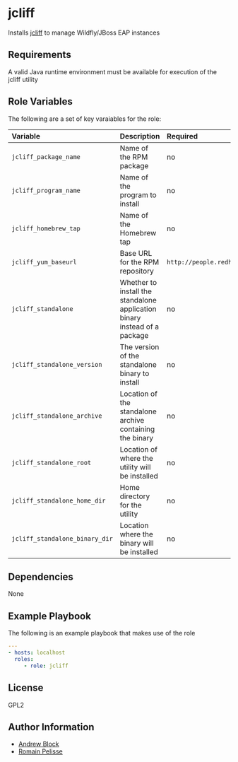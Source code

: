 jcliff
=========

Installs [jcliff](https://github.com/bserdar/jcliff) to manage Wildfly/JBoss EAP instances

Requirements
------------

A valid Java runtime environment must be available for execution of the jcliff utility

Role Variables
--------------

The following are a set of key varaiables for the role:


| Variable | Description | Required | Defaults |
|:---------|:------------|:---------|:---------|
|`jcliff_package_name`| Name of the RPM package | no | `jcliff` |
|`jcliff_program_name`| Name of the program to install | no | `jcliff` |
|`jcliff_homebrew_tap`| Name of the Homebrew tap | no | `redhat-cop/redhat-cop` |
|`jcliff_yum_baseurl`| Base URL for the RPM repository | `http://people.redhat.com/~rpelisse/jcliff.yum` | `` |
|`jcliff_standalone`| Whether to install the standalone application binary instead of a package | no | `false` |
|`jcliff_standalone_version`| The version of the standalone binary to install | no | `2.12.5` |
|`jcliff_standalone_archive`| Location of the standalone archive containing the binary | no | `https://github.com/bserdar/jcliff/releases/download/<version>/jcliff-<version>-dist.tar.gz` |
|`jcliff_standalone_root`| Location of where the utility will be installed | no | `/usr/share` |
|`jcliff_standalone_home_dir`| Home directory for the utility | no | `/usr/share` |
|`jcliff_standalone_binary_dir`| Location where the binary will be installed | no | `/usr/bin` |

Dependencies
------------

None

Example Playbook
----------------

The following is an example playbook that makes use of the role

```yaml
---
- hosts: localhost
  roles:
     - role: jcliff
```

License
-------

GPL2

Author Information
------------------

* [Andrew Block](https://github.com/sabre1041)
* [Romain Pelisse](https://github.com/rpelisse) 